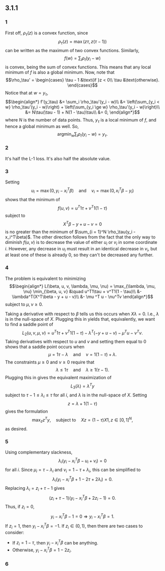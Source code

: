 ## 3.1.1
### 1
First off, $\rho_\tau(z)$ is a convex function, since
$$\rho_\tau(z) = \max(z\tau, z(\tau - 1))$$
can be written as the maximum of two convex functions.  Similarly,
$$f(w) = \sum_{i} \rho_t(y_i - w)$$
is convex, being the sum of convex functions.  This means that any local minimum of $f$ is also a global minimum.  Now, note that
$$\rho_\tau' = \begin{cases}
\tau - 1 &\text{if }z < 0\\
\tau &\text{otherwise}.
\end{cases}$$
Notice that at $w = y_\tau$,
$$\begin{align*}
f'(y_\tau) &= \sum_i \rho_\tau'(y_i - w)\\
&= \left(\sum_{y_i < w} \rho_\tau'(y_i - w)\right) + \left(\sum_{y_i \ge w} \rho_\tau'(y_i - w)\right)\\
&= N\tau(\tau - 1) + N(1 - \tau)\tau\\
&= 0,
\end{align*}$$
where $N$ is the number of data points.  Thus, $y_\tau$ is a local minimum of $f$, and hence a global minimum as well.  So,
$$\mathrm{argmin}_w\sum_{i} \rho_t(y_i - w) = y_\tau.$$
### 2
It's half the L-1 loss.  It's also half the absolute value.

### 3
Setting
$$u_i = \max(0, y_i - x_i^T\beta)\quad \text{and}\quad v_i = \max(0, x_i^T\beta - y_i)$$
shows that the minimum of
$$f(u, v) = u^T1\tau + v^T1(1 - \tau)$$
subject to
$$X^T\beta - y + u - v = 0$$
is no greater than the minimum of $\sum_{i = 1}^N \rho_\tau(y_i - x_i^T\beta)$.  The other direction follows from the fact that the only way to diminish $f(u, v)$ is to decrease the value of either $u_i$ or $v_i$ in some coordinate $i$.  However, any decrease in $u_i$ must result in an identical decrease in $v_i$, but at least one of these is already $0$, so they can't be decreased any further.  

### 4
The problem is equivalent to minimizing
$$\begin{align*}
L(\beta, u, v, \lambda, \mu, \nu) = \max_{\lambda, \mu, \nu} \min_{\beta, u, v} &\quad u^T1\tau + v^T1(1 - \tau)\\
&- \lambda^T(X^T\beta - y + u - v)\\
&- \mu ^T u - \nu^Tv
\end{align*}$$
subject to $\mu, \nu \ge 0$.

Taking a derivative with respect to $\beta$ tells us this occurs when $X\lambda = 0$.  I.e., $\lambda$ is in the null-space of $X$.  Plugging this in yields that, equivalently, we want to find a saddle point of
$$L_2(u, v, \mu, \nu) = u^T1\tau + v^T1(1 - \tau) - \lambda^T(- y + u - v) - \mu ^T u - \nu^Tv.$$
Taking derivatives with respect to $u$ and $v$ and setting them equal to 0 shows that a saddle point occurs when
$$\mu = 1\tau - \lambda \quad\text{and}\quad \nu = 1(1 - \tau) + \lambda.$$
The constraints $\mu \ge 0$ and $\nu \ge 0$ require that
$$\lambda \leq 1\tau \quad\text{and}\quad \lambda \ge 1(\tau - 1).$$
Plugging this in gives the equivalent maximization of
$$L_3(\lambda) = \lambda^T y$$
subject to $\tau - 1 \leq \lambda_i \leq \tau$ for all $i$, and $\lambda$ is in the null-space of $X$.  Setting
$$z = \lambda + 1(1 - \tau)$$
gives the formulation
$$\max_{z} z^T y, \quad\text{subject to}\quad Xz = (1 - \tau)X1, z \in [0, 1]^N,$$
as desired.

### 5
Using complementary slackness,
$$\lambda_i(y_i - x_i^T \beta - u_i + v_i) = 0$$
for all $i$.  Since $\mu_i = \tau - \lambda_i$ and $\nu_i = 1 - \tau + \lambda_i$, this can be simplified to
$$\lambda_i(y_i - x_i^T\beta + 1 - 2\tau + 2\lambda_i) = 0.$$
Replacing $\lambda_i = z_i + \tau - 1$ gives
$$(z_i + \tau - 1)(y_i - x_i^{T}\beta + 2z_i - 1) = 0.$$
Thus, if $z_i = 0$,
$$y_i - x_i^T\beta - 1 = 0 \Longrightarrow y_i - x_i^T\beta = 1.$$
If $z_i = 1$, then $y_i - x_i^T\beta = -1$.
If $z_i \in (0, 1)$, then there are two cases to consider:
- If $z_i = 1 - \tau$, then $y_i - x_i^T\beta$ can be anything.
- Otherwise, $y_i - x_i^T\beta = 1 - 2z_i$.

### 6
